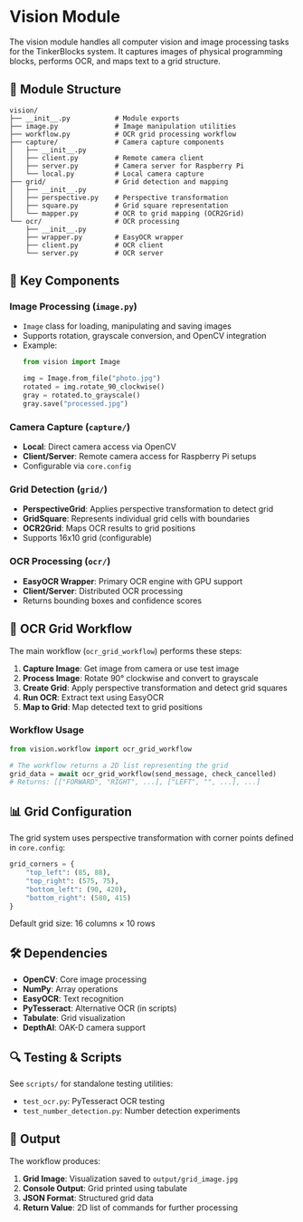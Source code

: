 # Vision Module

The vision module handles all computer vision and image processing tasks for the TinkerBlocks system. It captures images of physical programming blocks, performs OCR, and maps text to a grid structure.

## 📁 Module Structure

```
vision/
├── __init__.py           # Module exports
├── image.py              # Image manipulation utilities
├── workflow.py           # OCR grid processing workflow
├── capture/              # Camera capture components
│   ├── __init__.py
│   ├── client.py         # Remote camera client
│   ├── server.py         # Camera server for Raspberry Pi
│   └── local.py          # Local camera capture
├── grid/                 # Grid detection and mapping
│   ├── __init__.py
│   ├── perspective.py    # Perspective transformation
│   ├── square.py         # Grid square representation
│   └── mapper.py         # OCR to grid mapping (OCR2Grid)
└── ocr/                  # OCR processing
    ├── __init__.py
    ├── wrapper.py        # EasyOCR wrapper
    ├── client.py         # OCR client
    └── server.py         # OCR server
```

## 🔧 Key Components

### Image Processing (`image.py`)
- `Image` class for loading, manipulating and saving images
- Supports rotation, grayscale conversion, and OpenCV integration
- Example:
  ```python
  from vision import Image
  
  img = Image.from_file("photo.jpg")
  rotated = img.rotate_90_clockwise()
  gray = rotated.to_grayscale()
  gray.save("processed.jpg")
  ```

### Camera Capture (`capture/`)
- **Local**: Direct camera access via OpenCV
- **Client/Server**: Remote camera access for Raspberry Pi setups
- Configurable via `core.config`

### Grid Detection (`grid/`)
- **PerspectiveGrid**: Applies perspective transformation to detect grid
- **GridSquare**: Represents individual grid cells with boundaries
- **OCR2Grid**: Maps OCR results to grid positions
- Supports 16x10 grid (configurable)

### OCR Processing (`ocr/`)
- **EasyOCR Wrapper**: Primary OCR engine with GPU support
- **Client/Server**: Distributed OCR processing
- Returns bounding boxes and confidence scores

## 🔄 OCR Grid Workflow

The main workflow (`ocr_grid_workflow`) performs these steps:

1. **Capture Image**: Get image from camera or use test image
2. **Process Image**: Rotate 90° clockwise and convert to grayscale
3. **Create Grid**: Apply perspective transformation and detect grid squares
4. **Run OCR**: Extract text using EasyOCR
5. **Map to Grid**: Map detected text to grid positions

### Workflow Usage

```python
from vision.workflow import ocr_grid_workflow

# The workflow returns a 2D list representing the grid
grid_data = await ocr_grid_workflow(send_message, check_cancelled)
# Returns: [["FORWARD", "RIGHT", ...], ["LEFT", "", ...], ...]
```

## 📊 Grid Configuration

The grid system uses perspective transformation with corner points defined in `core.config`:

```python
grid_corners = {
    "top_left": (85, 88),
    "top_right": (575, 75),
    "bottom_left": (90, 420),
    "bottom_right": (580, 415)
}
```

Default grid size: 16 columns × 10 rows

## 🛠️ Dependencies

- **OpenCV**: Core image processing
- **NumPy**: Array operations
- **EasyOCR**: Text recognition
- **PyTesseract**: Alternative OCR (in scripts)
- **Tabulate**: Grid visualization
- **DepthAI**: OAK-D camera support

## 🔍 Testing & Scripts

See `scripts/` for standalone testing utilities:
- `test_ocr.py`: PyTesseract OCR testing
- `test_number_detection.py`: Number detection experiments

## 🎯 Output

The workflow produces:
1. **Grid Image**: Visualization saved to `output/grid_image.jpg`
2. **Console Output**: Grid printed using tabulate
3. **JSON Format**: Structured grid data
4. **Return Value**: 2D list of commands for further processing 